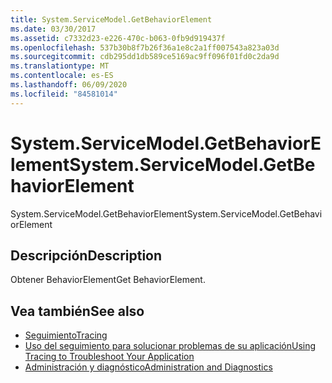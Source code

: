 ```yaml
---
title: System.ServiceModel.GetBehaviorElement
ms.date: 03/30/2017
ms.assetid: c7332d23-e226-470c-b063-0fb9d919437f
ms.openlocfilehash: 537b30b8f7b26f36a1e8c2a1ff007543a823a03d
ms.sourcegitcommit: cdb295dd1db589ce5169ac9ff096f01fd0c2da9d
ms.translationtype: MT
ms.contentlocale: es-ES
ms.lasthandoff: 06/09/2020
ms.locfileid: "84581014"
---
```

# <a name="systemservicemodelgetbehaviorelement"></a><span data-ttu-id="5fc72-102">System.ServiceModel.GetBehaviorElement</span><span class="sxs-lookup"><span data-stu-id="5fc72-102">System.ServiceModel.GetBehaviorElement</span></span>
<span data-ttu-id="5fc72-103">System.ServiceModel.GetBehaviorElement</span><span class="sxs-lookup"><span data-stu-id="5fc72-103">System.ServiceModel.GetBehaviorElement</span></span>  
  
## <a name="description"></a><span data-ttu-id="5fc72-104">Descripción</span><span class="sxs-lookup"><span data-stu-id="5fc72-104">Description</span></span>  
 <span data-ttu-id="5fc72-105">Obtener BehaviorElement</span><span class="sxs-lookup"><span data-stu-id="5fc72-105">Get BehaviorElement.</span></span>  
  
## <a name="see-also"></a><span data-ttu-id="5fc72-106">Vea también</span><span class="sxs-lookup"><span data-stu-id="5fc72-106">See also</span></span>

- [<span data-ttu-id="5fc72-107">Seguimiento</span><span class="sxs-lookup"><span data-stu-id="5fc72-107">Tracing</span></span>](index.md)
- [<span data-ttu-id="5fc72-108">Uso del seguimiento para solucionar problemas de su aplicación</span><span class="sxs-lookup"><span data-stu-id="5fc72-108">Using Tracing to Troubleshoot Your Application</span></span>](using-tracing-to-troubleshoot-your-application.md)
- [<span data-ttu-id="5fc72-109">Administración y diagnóstico</span><span class="sxs-lookup"><span data-stu-id="5fc72-109">Administration and Diagnostics</span></span>](../index.md)
